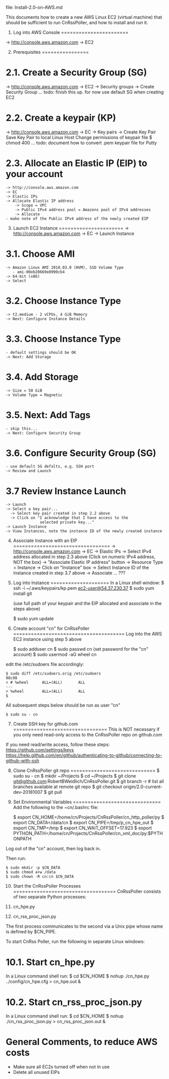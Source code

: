 file: Install-2.0-on-AWS.md

This documents how to create a new AWS Linux EC2 (virtual machine) that should
be sufficient to run CnRssPoller, and how to install and run it.

1. Log into AWS Console
=======================

  -> http://console.aws.amazon.com
  -> EC2

2. Prerequisites
================

  2.1. Create a Security Group (SG)
  =================================
  -> http://console.aws.amazon.com
  -> EC2
  -> Security groups
  -> Create Security Group
  ... todo: finish this up.  for now use default SG
      when creating EC2

  2.2. Create a keypair (KP)
  ==========================
  -> http://console.aws.amazon.com
  -> EC
  -> Key pairs
  -> Create Key Pair
  Save Key Pair to local Linux Host
  Change permissions of keypair file
    $ chmod 400 <full-path-of-keypare-file>
  ... todo: document how to convert .pem keypair file for Putty

  2.3. Allocate an Elastic IP (EIP) to your account
  =================================================
    -> http://console.aws.amazon.com
    -> EC
    -> Elastic IPs
    -> Allocate Elastic IP address
        -> Scope = VPC
        -> Public IPv4 address pool = Amazons pool of IPv4 addresses
        -> Allocate
    - make note of the Public IPv4 address of the newly created EIP

3. Launch EC2 Instance
======================
  -> http://console.aws.amazon.com
  -> EC
  -> Launch Instance

  3.1. Choose AMI
  ===============
    -> Amazon Linux AMI 2018.03.0 (HVM), SSD Volume Type
       - ami-00eb20669e0990cb4
    -> 64-bit (x86)
    -> Select

  3.2. Choose Instance Type
  =========================
    -> t2.medium - 2 vCPUs, 4 GiB Memory
    -> Next: Configure Instance Details

  3.3. Choose Instance Type
  =========================
    - default settings should be OK
    -> Next: Add Storage

  3.4. Add Storage
  ================
    -> Size = 50 GiB
    -> Volume Type = Magnetic

  3.5. Next: Add Tags
  ===================
    - skip this...
    -> Next: Configure Security Group

  3.6. Configure Security Group (SG)
  ==================================
    - use default SG defalts, e.g. SSH port
    -> Review and Launch

  3.7 Review Instance Launch
  ==========================
    -> Launch
    -> Select a key pair...
      -> Select key pair created in step 2.2 above
      -> Click on "I acknowledge that I have access to the
                   selected private key..."
    -> Launch Instance
    -> View Instances, note the instance ID of the newly created instance

4. Associate Instance with an EIP
=================================
  -> http://console.aws.amazon.com
  -> EC
  -> Elastic IPs
  -> Select IPv4 address allocated in step 2.3 above
     (Click on numeric IPv4 address, NOT the box)
  -> "Associate Elastic IP address" button
  -> Resource Type = Instance
  -> Click on "Instance" box
  -> Select Instance ID of the instance created in step 3.7 above
  -> Associate
  ... ???

5. Log into Instance
====================
  In a Linux shell window:
    $ ssh -i ~/.aws/keypairs/kp.pem ec2-user@54.37.230.37
    $ sudo yum install git

    (use full path of your keypair and the EIP allocated and associate
     in the steps above)

    $ sudo yum update

6. Create account "cn" for CnRssPoller
======================================
  Log into the AWS EC2 instance using step 5 above

    $ sudo adduser cn
    $ sudo passwd cn
      (set password for the "cn" account)
    $ sudo usermod -aG wheel cn

  edit the /etc/sudoers file accordingly:

    $ sudo diff /etc/sudoers.orig /etc/sudoers
    98c98
    < # %wheel      ALL=(ALL)       ALL
    ---
    > %wheel        ALL=(ALL)       ALL
    $

  All subsequent steps below should be run as user "cn"

    $ sudo su - cn
    

7. Create SSH key for github.com
================================
  This is NOT necessary if you only need read-only access to the
  CnRssPoller repo on github.com

  If you need read/write access, follow these steps:
    https://github.com/settings/keys
    https://help.github.com/en/github/authenticating-to-github/connecting-to-github-with-ssh

8. Clone CnRssPoller git repo
=============================
  $ sudo su - cn
  $ mkdir ~/Projects
  $ cd ~/Projects
  $ git clone git@github.com:RobertBWeidlich/CnRssPoller.git
  $ git branch -r   # list all branches available at remote git repo
  $ git checkout origin/2.0-current-dev-20181007
  $ git pull

9. Set Environmental Variables
==============================
  Add the following to the ~cn/.bashrc file:

    $ export CN_HOME=/home/cn/Projects/CnRssPoller/cn_http_poller/py
    $ export CN_DATA=/data/cn
    $ export CN_PIPE=/tmp/p_cn_hpe_out
    $ export CN_TMP=/tmp
    $ export CN_WAIT_OFFSET=17.923
    $ export PYTHON_PATH=/home/cn/Projects/CnRssPoller/cn_xml_doc/py:$PYTHONPATH

  Log out of the "cn" account, then log back in.

  Then run:

    $ sudo mkdir -p $CN_DATA
    $ sudo chmod a+w /data
    $ sudo chown -R cn:cn $CN_DATA

10. Start the CnRssPoller Processes
===================================
CnRssPoller consists of two separate Python processes:

  1. cn_hpe.py
  2. cn_rss_proc_json.py

The first process communicates to the second via a Unix pipe whose name is
defined by $CN_PIPE.

To start CnRss Poller, run the following in separate Linux windows:

  10.1. Start cn_hpe.py
  =====================
  In a Linux command shell run:
    $ cd $CN_HOME
    $ nohup ./cn_hpe.py ../config/cn_hpe.cfg > cn_hpe.out &


  10.2. Start cn_rss_proc_json.py
  ===============================
  In a Linux command shell run:
    $ cd $CN_HOME
    $ nohup ./cn_rss_proc_json.py > cn_rss_proc_json.out &

General Comments, to reduce AWS costs
=====================================
  - Make sure all EC2s turned off when not in use
  - Delete all unused EIPs

